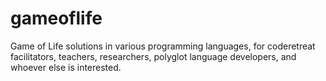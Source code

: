 # gameoflife
Game of Life solutions in various programming languages, for coderetreat facilitators, teachers, researchers, polyglot language developers, and whoever else is interested.
